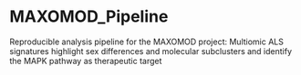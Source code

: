 # MAXOMOD_Pipeline
Reproducible analysis pipeline for the MAXOMOD project: Multiomic ALS signatures highlight sex differences and molecular subclusters and identify the MAPK pathway as therapeutic target
